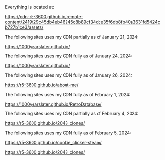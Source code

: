 Everything is located at: 

https://cdn-r5-3600.github.io/remote-content/2419f29c45db4eb46245c8b89cf34dce35f6db8fb40a3631fd5424cb727b1ce3/assets/

The following sites uses my CDN partially as of January 21, 2024:

https://1000yearslater.github.io/

The following sites uses my CDN fully as of January 24, 2024:

https://1000yearslater.github.io/

The following sites uses my CDN fully as of January 26, 2024:

https://r5-3600.github.io/about-me/

The following sites uses my CDN fully as of February 1, 2024:

https://1000yearslater.github.io/RetroDatabase/

The following sites uses my CDN partially as of February 4, 2024:

https://r5-3600.github.io/2048_clones/

The following sites uses my CDN fully as of February 5, 2024:

https://r5-3600.github.io/cookie_clicker-steam/

https://r5-3600.github.io/2048_clones/
